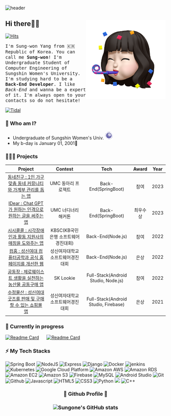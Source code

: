 <!--
![header](https://capsule-render.vercel.app/api?type=waving&color=0100FF&height=240&section=header&text=🤍%20Welcome%20🤍&desc=I'm%20Sung-won%20&fontSize=55&fontAlignY=35&descSize=25&descAlignY=55&animation=fadeIn)-->

![header](https://capsule-render.vercel.app/api?type=waving&color=D9E5FF&height=100&section=header&animation=fadeIn)


## Hi there👋🏻 <img src="./images/profile.png" align="right" height="250"/>

[![Hits](https://hits.seeyoufarm.com/api/count/incr/badge.svg?url=https%3A%2F%2Fgithub.com%2FSuanna01%2Fhit-counter&count_bg=%230042ED&title_bg=%23D3D3D3&icon=badoo.svg&icon_color=%230042ED&title=hits&edge_flat=false)](https://hits.seeyoufarm.com)

<!--[![wakatime](https://wakatime.com/badge/user/2bc3057d-356c-4085-8a40-dcf77da7bb8a.svg?style=flat-square)](https://wakatime.com/@2bc3057d-356c-4085-8a40-dcf77da7bb8a)-->

<samp>I'm Sung-won Yang from 🇰🇷 Republic of Korea. You can call me **Sung-won**! I'm Undergraduate Student of Computer Engineering of Sungshin Women's University. I'm studying hard to be a **Back-End Developer**. I like *Back-End* and wanna be a expert of it. I'm always open to your contacts so do not hesitate!</samp>

[![Tidal](https://img.shields.io/badge/Tistory-000000?style=for-the-badge&logo=Tistory&logoColor=white)](https://blu-blu.tistory.com) 
<!--<a href="https://blog.naver.com/yangnony01" target="_blank"><img src="https://img.shields.io/badge/NaverBlog-3DDC84?style=for-the-badge&logo=Naver&logoColor=white"/></a>-->
<!--<a href="https://mail.google.com/mail/u/0/#inbox" target="_blank"><img src="https://img.shields.io/badge/yangnony01@gmail.com-EA4335?style=for-the-badge&logo=Gmail&logoColor=white"/></a>-->
### 🐼 Who am I?
- Undergraduate of Sungshin Women's Univ. <a href="https://www.sungshin.ac.kr/"><img src="./images/logo.png" width="25"></a>
- My b-day is January 01, 2001🎉

### 👩🏻‍💻 Projects
|Project|Contest|Tech| Award |Year|
|:---:|:---:|:---:|:---:|:---:|
|[동네친구 : 1인 가구 맞춤 동네 커뮤니티와 가계부 관리를 돕는 앱](https://github.com/DongnaeFriend)|UMC 동아리 프로젝트|Back-End(SpringBoot)|  참여  |2023|
|[IDear : Chat GPT가 원하는 인격으로 원하는 글을 써주는 앱](https://github.com/Nbti)|UMC 너디너리 해커톤|Back-End(SpringBoot)|최우수상|2023|
|[시시콜콜 : 시각장애인과 활동 지원사의 매칭을 도와주는 앱](https://github.com/sisicolcol)|KBSC(KB국민은행 소프트웨어 경진대회)|Back-End(Node.js)|  참여  |2022|
|[컴홈 : 성신여대 컴퓨터공학과 공식 홈페이지를 개선한 웹](https://github.com/ComHomeDev)|성신여자대학교 소프트웨어경진대회|Back-End(Node.js)|  은상  |2022|
|[공동장 : 제로웨이스트 생활을 실천하는 농산물 공동구매 앱](https://github.com/Gongdongjang)|SK Lookie|Full-Stack(Android Studio, Node.js)|  참여  |2022|
|[수정물산 : 성신여대 굿즈를 판매 및 구매할 수 있는 쇼핑몰 앱](https://github.com/Suanna01/CrystalProduct)|성신여자대학교 소프트웨어경진대회|Full-Stack(Android Studio, Firebase)|  은상  |2021|


### 🧸 Currently in progress
[![Readme Card](https://github-readme-stats.vercel.app/api/pin/?username=Suanna01&repo=Coco&theme=default)](https://github.com/Suanna01/Coco)
&nbsp;&nbsp;&nbsp;&nbsp;
[![Readme Card](https://github-readme-stats.vercel.app/api/pin/?username=Suanna01&repo=CodingCo&theme=default)](https://github.com/Suanna01/CodingCo)




### ⚡ My Tech Stacks
![Spring Boot](http://img.shields.io/badge/-Spring_Boot-6DB33F?style=for-the-badge&logo=spring&logoColor=white)
![NodeJS](http://img.shields.io/badge/-Node.js-333?style=for-the-badge&logo=Node.js)
![Express](http://img.shields.io/badge/-Express-000000?style=for-the-badge&logo=Express&logoColor=white)
![Django](http://img.shields.io/badge/-Django-092E20?style=for-the-badge&logo=Django)
![Docker](http://img.shields.io/badge/-Docker-2496ED?style=for-the-badge&logo=Docker&logoColor=white)
![jenkins](http://img.shields.io/badge/-Jenkins-D24939?style=for-the-badge&logo=Jenkins&logoColor=white)
![Kubernetes](http://img.shields.io/badge/-Kubernetes-326CE5?style=for-the-badge&logo=Kubernetes&logoColor=white)
![Google Cloud Platform](http://img.shields.io/badge/-Google_Cloud_Platform-34ab53?style=for-the-badge&logo=GoogleCloud)
![Amazon AWS](http://img.shields.io/badge/-Amazon_AWS-232F3E?style=for-the-badge&logo=AmazonAWS)
![Amazon RDS](http://img.shields.io/badge/-Amazon_RDS-527FFF?style=for-the-badge&logo=Amazon%20RDS&logoColor=white)
![Amazon EC2](http://img.shields.io/badge/-Amazon_EC2-FF9900?style=for-the-badge&logo=Amazon%20EC2&logoColor=white)
![Amazon S3](http://img.shields.io/badge/-Amazon_S3-569A31?style=for-the-badge&logo=Amazon%20S3&logoColor=white)
![Firebase](http://img.shields.io/badge/-Firebase-2C384A?style=for-the-badge&logo=firebase)
![MySQL](https://img.shields.io/badge/MySQL-4479A1?style=for-the-badge&logo=MySQL&logoColor=white)
![Android Studio](http://img.shields.io/badge/-Android_Studio-3DDC84?style=for-the-badge&logo=Android%20Studio&logoColor=white)
![Git](http://img.shields.io/badge/-Git-f05032?style=for-the-badge&logo=Git&logoColor=white)
![Github](http://img.shields.io/badge/-Github-181717?style=for-the-badge&logo=Github&logoColor=white)
![Javascript](http://img.shields.io/badge/-Javascript-f7e018?style=for-the-badge&logo=javascript&logoColor=black) 
![HTML5](http://img.shields.io/badge/-HTML5-f06529?style=for-the-badge&logo=HTML5&logoColor=white)
![CSS3](http://img.shields.io/badge/-CSS3-1572b6?style=for-the-badge&logo=CSS3)
![Python](http://img.shields.io/badge/-Python-3776ab?style=for-the-badge&logo=Python&logoColor=white) 
<img src="https://img.shields.io/badge/C-00599C?style=for-the-badge&logo=C&logoColor=white"/> 
![C++](http://img.shields.io/badge/-C++-00599c?style=for-the-badge&logo=C%2B%2B&logoColor=white)
<!--![Typescript](http://img.shields.io/badge/-Typescript-3178C6?style=for-the-badge&logo=typescript&logoColor=white)-->
<!--![Socket.io](http://img.shields.io/badge/-Socket.io-010101?style=for-the-badge&logo=Socket.io&logoColor=white)-->
<!--![NextJS](http://img.shields.io/badge/-NextJS-000000?style=for-the-badge&logo=Next.js&logoColor=white)-->
<!--![Kotlin](http://img.shields.io/badge/-Kotlin-7f52ff?style=for-the-badge&logo=Kotlin&logoColor=white)-->



<div align="center">
<h3>💙 Github Profile 💙<h3>

![Sungone's GitHub stats](https://github-readme-stats.vercel.app/api?username=Suanna01&show_icons=true&theme=transparent&hide_border=true)

</div>


</div>

<!--<div align="center">
<h3>⌛ Coding Time ⌛</h3>

[![Sungone's wakatime stats](https://github-readme-stats.vercel.app/api/wakatime?username=Suanna01)](https://github.com/anuraghazra/github-readme-stats)
</div>

<!--
<div align="center">
<h3>🥈 BOJ Profile 🥈</h3>

[![Solved.ac프로필](http://mazassumnida.wtf/api/v2/generate_badge?boj=mer0ng)](https://solved.ac/mer0ng)
![mazandi profile](http://mazandi.herokuapp.com/api?handle=mer0ng&theme=dark)
-->
